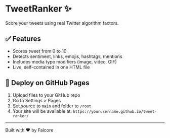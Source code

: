
# TweetRanker ✨

Score your tweets using real Twitter algorithm factors.

## ✅ Features
- Scores tweet from 0 to 10
- Detects sentiment, links, emojis, hashtags, mentions
- Includes media type modifiers (image, video, GIF)
- Live, self-contained in one HTML file

## 🚀 Deploy on GitHub Pages
1. Upload files to your GitHub repo
2. Go to Settings > Pages
3. Set source to `main` and folder to `/root`
4. Your site will be available at: `https://yourusername.github.io/tweet-ranker/`

---

Built with ❤️ by Falcore
